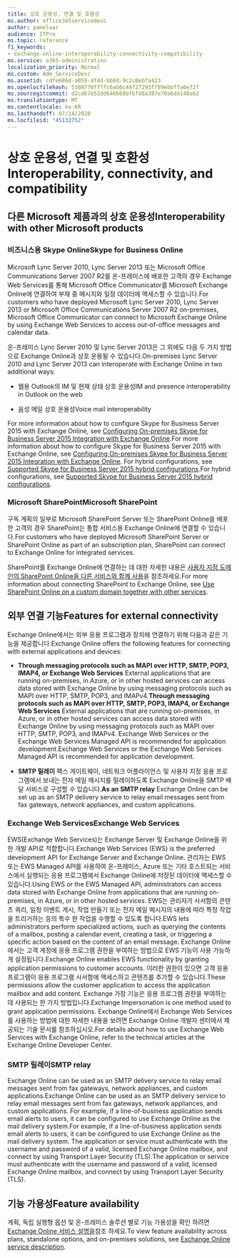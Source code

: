 ```yaml
---
title: 상호 운용성, 연결 및 호환성
ms.author: office365servicedesc
author: pamelaar
audience: ITPro
ms.topic: reference
f1_keywords:
- exchange-online-interoperability-connectivity-compatibility
ms.service: o365-administration
localization_priority: Normal
ms.custom: Adm_ServiceDesc
ms.assetid: cdfe686d-a059-4f4d-bb8d-9c2c0ebfa423
ms.openlocfilehash: 5308770ff7fc6ab6c44f27293ff89ebbffa6e72f
ms.sourcegitcommit: d2cd67e52dd646b68bfbfd8a387e70a6da140a62
ms.translationtype: MT
ms.contentlocale: ko-KR
ms.lasthandoff: 07/14/2020
ms.locfileid: "45132752"
---
```

# <a name="interoperability-connectivity-and-compatibility"></a><span data-ttu-id="76e1a-102">상호 운용성, 연결 및 호환성</span><span class="sxs-lookup"><span data-stu-id="76e1a-102">Interoperability, connectivity, and compatibility</span></span>

## <a name="interoperability-with-other-microsoft-products"></a><span data-ttu-id="76e1a-103">다른 Microsoft 제품과의 상호 운용성</span><span class="sxs-lookup"><span data-stu-id="76e1a-103">Interoperability with other Microsoft products</span></span>

### <a name="skype-for-business-online"></a><span data-ttu-id="76e1a-104">비즈니스용 Skype Online</span><span class="sxs-lookup"><span data-stu-id="76e1a-104">Skype for Business Online</span></span>

<span data-ttu-id="76e1a-105">Microsoft Lync Server 2010, Lync Server 2013 또는 Microsoft Office Communications Server 2007 R2를 온-프레미스에 배포한 고객의 경우 Exchange Web Services를 통해 Microsoft Office Communicator를 Microsoft Exchange Online에 연결하여 부재 중 메시지와 일정 데이터에 액세스할 수 있습니다.</span><span class="sxs-lookup"><span data-stu-id="76e1a-105">For customers who have deployed Microsoft Lync Server 2010, Lync Server 2013 or Microsoft Office Communications Server 2007 R2 on-premises, Microsoft Office Communicator can connect to Microsoft Exchange Online by using Exchange Web Services to access out-of-office messages and calendar data.</span></span>
  
<span data-ttu-id="76e1a-106">온-프레미스 Lync Server 2010 및 Lync Server 2013은 그 외에도 다음 두 가지 방법으로 Exchange Online과 상호 운용될 수 있습니다.</span><span class="sxs-lookup"><span data-stu-id="76e1a-106">On-premises Lync Server 2010 and Lync Server 2013 can interoperate with Exchange Online in two additional ways:</span></span>
  
- <span data-ttu-id="76e1a-107">웹용 Outlook의 IM 및 현재 상태 상호 운용성</span><span class="sxs-lookup"><span data-stu-id="76e1a-107">IM and presence interoperability in Outlook on the web</span></span>
    
- <span data-ttu-id="76e1a-108">음성 메일 상호 운용성</span><span class="sxs-lookup"><span data-stu-id="76e1a-108">Voice mail interoperability</span></span>
    
<span data-ttu-id="76e1a-109">For more information about how to configure Skype for Business Server 2015 with Exchange Online, see [Configuring On-premises Skype for Business Server 2015 Integration with Exchange Online](https://go.microsoft.com/fwlink/p/?LinkId=271804).</span><span class="sxs-lookup"><span data-stu-id="76e1a-109">For more information about how to configure Skype for Business Server 2015 with Exchange Online, see [Configuring On-premises Skype for Business Server 2015 Integration with Exchange Online](https://go.microsoft.com/fwlink/p/?LinkId=271804).</span></span> <span data-ttu-id="76e1a-110">For hybrid configurations, see [Supported Skype for Business Server 2015 hybrid configurations](https://go.microsoft.com/fwlink/?LinkID=513084).</span><span class="sxs-lookup"><span data-stu-id="76e1a-110">For hybrid configurations, see [Supported Skype for Business Server 2015 hybrid configurations](https://go.microsoft.com/fwlink/?LinkID=513084).</span></span>
  
### <a name="microsoft-sharepoint"></a><span data-ttu-id="76e1a-111">Microsoft SharePoint</span><span class="sxs-lookup"><span data-stu-id="76e1a-111">Microsoft SharePoint</span></span>

<span data-ttu-id="76e1a-112">구독 계획의 일부로 Microsoft SharePoint Server 또는 SharePoint Online을 배포한 고객의 경우 SharePoint는 통합 서비스용 Exchange Online에 연결할 수 있습니다.</span><span class="sxs-lookup"><span data-stu-id="76e1a-112">For customers who have deployed Microsoft SharePoint Server or SharePoint Online as part of an subscription plan, SharePoint can connect to Exchange Online for integrated services.</span></span>
  
<span data-ttu-id="76e1a-113">SharePoint를 Exchange Online에 연결하는 데 대한 자세한 내용은 [사용자 지정 도메인의 SharePoint Online을 다른 서비스와 함께 사용](https://go.microsoft.com/fwlink/?LinkId=271805)을 참조하세요.</span><span class="sxs-lookup"><span data-stu-id="76e1a-113">For more information about connecting SharePoint to Exchange Online, see [Use SharePoint Online on a custom domain together with other services](https://go.microsoft.com/fwlink/?LinkId=271805).</span></span>
  
## <a name="features-for-external-connectivity"></a><span data-ttu-id="76e1a-114">외부 연결 기능</span><span class="sxs-lookup"><span data-stu-id="76e1a-114">Features for external connectivity</span></span>

<span data-ttu-id="76e1a-115">Exchange Online에서는 외부 응용 프로그램과 장치에 연결하기 위해 다음과 같은 기능을 제공합니다.</span><span class="sxs-lookup"><span data-stu-id="76e1a-115">Exchange Online offers the following features for connecting with external applications and devices:</span></span>
  
- <span data-ttu-id="76e1a-116">**Through messaging protocols such as MAPI over HTTP, SMTP, POP3, IMAP4, or Exchange Web Services** External applications that are running on-premises, in Azure, or in other hosted services can access data stored with Exchange Online by using messaging protocols such as MAPI over HTTP, SMTP, POP3, and IMAPv4.</span><span class="sxs-lookup"><span data-stu-id="76e1a-116">**Through messaging protocols such as MAPI over HTTP, SMTP, POP3, IMAP4, or Exchange Web Services** External applications that are running on-premises, in Azure, or in other hosted services can access data stored with Exchange Online by using messaging protocols such as MAPI over HTTP, SMTP, POP3, and IMAPv4.</span></span> <span data-ttu-id="76e1a-117">Exchange Web Services or the Exchange Web Services Managed API is recommended for application development.</span><span class="sxs-lookup"><span data-stu-id="76e1a-117">Exchange Web Services or the Exchange Web Services Managed API is recommended for application development.</span></span> 
    
- <span data-ttu-id="76e1a-118">**SMTP 릴레이** 팩스 게이트웨이, 네트워크 어플라이언스 및 사용자 지정 응용 프로그램에서 보내는 전자 메일 메시지를 릴레이하도록 Exchange Online을 SMTP 배달 서비스로 구성할 수 있습니다.</span><span class="sxs-lookup"><span data-stu-id="76e1a-118">**As an SMTP relay** Exchange Online can be set up as an SMTP delivery service to relay email messages sent from fax gateways, network appliances, and custom applications.</span></span> 
    
### <a name="exchange-web-services"></a><span data-ttu-id="76e1a-119">Exchange Web Services</span><span class="sxs-lookup"><span data-stu-id="76e1a-119">Exchange Web Services</span></span>

<span data-ttu-id="76e1a-120">EWS(Exchange Web Services)는 Exchange Server 및 Exchange Online을 위한 개발 API로 적합합니다.</span><span class="sxs-lookup"><span data-stu-id="76e1a-120">Exchange Web Services (EWS) is the preferred development API for Exchange Server and Exchange Online.</span></span> <span data-ttu-id="76e1a-121">관리자는 EWS 또는 EWS Managed API를 사용하여 온-프레미스, Azure 또는 기타 호스트되는 서비스에서 실행되는 응용 프로그램에서 Exchange Online에 저장된 데이터에 액세스할 수 있습니다.</span><span class="sxs-lookup"><span data-stu-id="76e1a-121">Using EWS or the EWS Managed API, administrators can access data stored with Exchange Online from applications that are running on-premises, in Azure, or in other hosted services.</span></span> <span data-ttu-id="76e1a-122">EWS는 관리자가 사서함의 콘텐츠 쿼리, 일정 이벤트 게시, 작업 만들기 또는 전자 메일 메시지의 내용에 따라 특정 작업을 트리거하는 등의 특수 한 작업을 수행할 수 있도록 합니다.</span><span class="sxs-lookup"><span data-stu-id="76e1a-122">EWS lets administrators perform specialized actions, such as querying the contents of a mailbox, posting a calendar event, creating a task, or triggering a specific action based on the content of an email message.</span></span> <span data-ttu-id="76e1a-123">Exchange Online에서는 고객 계정에 응용 프로그램 권한을 부여하는 방법으로 EWS 기능이 사용 가능하게 설정됩니다.</span><span class="sxs-lookup"><span data-stu-id="76e1a-123">Exchange Online enables EWS functionality by granting application permissions to customer accounts.</span></span> <span data-ttu-id="76e1a-124">이러한 권한이 있으면 고객 응용 프로그램이 응용 프로그램 사서함에 액세스하고 콘텐츠를 추가할 수 있습니다.</span><span class="sxs-lookup"><span data-stu-id="76e1a-124">These permissions allow the customer application to access the application mailbox and add content.</span></span> <span data-ttu-id="76e1a-125">Exchange 가장 기능은 응용 프로그램 권한을 부여하는 데 사용되는 한 가지 방법입니다.</span><span class="sxs-lookup"><span data-stu-id="76e1a-125">Exchange Impersonation is one method used to grant application permissions.</span></span> <span data-ttu-id="76e1a-126">Exchange Online에서 Exchange Web Services를 사용하는 방법에 대한 자세한 내용을 보려면 Exchange Online 개발자 센터에서 제공되는 기술 문서를 참조하십시오.</span><span class="sxs-lookup"><span data-stu-id="76e1a-126">For details about how to use Exchange Web Services with Exchange Online, refer to the technical articles at the Exchange Online Developer Center.</span></span>
  
### <a name="smtp-relay"></a><span data-ttu-id="76e1a-127">SMTP 릴레이</span><span class="sxs-lookup"><span data-stu-id="76e1a-127">SMTP relay</span></span>

<span data-ttu-id="76e1a-128">Exchange Online can be used as an SMTP delivery service to relay email messages sent from fax gateways, network appliances, and custom applications.</span><span class="sxs-lookup"><span data-stu-id="76e1a-128">Exchange Online can be used as an SMTP delivery service to relay email messages sent from fax gateways, network appliances, and custom applications.</span></span> <span data-ttu-id="76e1a-129">For example, if a line-of-business application sends email alerts to users, it can be configured to use Exchange Online as the mail delivery system.</span><span class="sxs-lookup"><span data-stu-id="76e1a-129">For example, if a line-of-business application sends email alerts to users, it can be configured to use Exchange Online as the mail delivery system.</span></span> <span data-ttu-id="76e1a-130">The application or service must authenticate with the username and password of a valid, licensed Exchange Online mailbox, and connect by using Transport Layer Security (TLS).</span><span class="sxs-lookup"><span data-stu-id="76e1a-130">The application or service must authenticate with the username and password of a valid, licensed Exchange Online mailbox, and connect by using Transport Layer Security (TLS).</span></span>
  
## <a name="feature-availability"></a><span data-ttu-id="76e1a-131">기능 가용성</span><span class="sxs-lookup"><span data-stu-id="76e1a-131">Feature availability</span></span>

<span data-ttu-id="76e1a-132">계획, 독립 실행형 옵션 및 온-프레미스 솔루션 별로 기능 가용성을 확인 하려면 [Exchange Online 서비스 설명을](exchange-online-service-description.md)참조 하세요.</span><span class="sxs-lookup"><span data-stu-id="76e1a-132">To view feature availability across plans, standalone options, and on-premises solutions, see [Exchange Online service description](exchange-online-service-description.md).</span></span>
  

